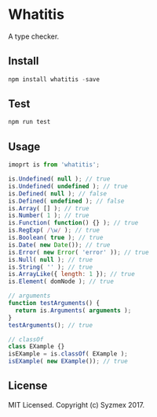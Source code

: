 
# Whatitis
A type checker.

## Install
```js
npm install whatitis -save
```

## Test
```js
npm run test
```

## Usage
```js
imoprt is from 'whatitis';

is.Undefined( null ); // true
is.Undefined( undefined ); // true
is.Defined( null ); // false
is.Defined( undefined ); // false
is.Array( [] ); // true
is.Number( 1 ); // true
is.Function( function() {} ); // true
is.RegExp( /\w/ ); // true
is.Boolean( true ); // true
is.Date( new Date()); // true
is.Error( new Error( 'error' )); // true
is.Null( null ); // true
is.String( '' ); // true
is.ArrayLike({ length: 1 }); // true
is.Element( domNode ); // true

// arguments
function testArguments() {
  return is.Arguments( arguments );
}
testArguments(); // true

// classOf
class EXample {}
isEXample = is.classOf( EXample );
isEXample( new EXample()); // true
```

## License
MIT Licensed. Copyright (c) Syzmex 2017.
